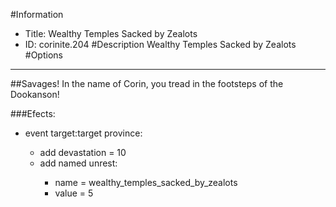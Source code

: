 #Information
 - Title: Wealthy Temples Sacked by Zealots
 - ID: corinite.204
#Description
Wealthy Temples Sacked by Zealots
#Options

___
##Savages! In the name of Corin, you tread in the footsteps of the Dookanson!

###Efects:<ul><li>event target:target province:</li><ul><li>add devastation = 10</li><li>add named unrest:</li><ul><li>name = wealthy_temples_sacked_by_zealots</li><li>value = 5</li></ul></ul></ul>
